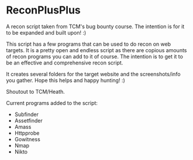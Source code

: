 # ReconPlusPlus
A recon script taken from TCM's bug bounty course. The intention is for it to be expanded and built upon! :)

This script has a few programs that can be used to do recon on web targets. It is a pretty open and endless script as there are copious amounts of recon programs you can add to it of course.
The intention is to get it to be an effective and comprehensive recon script.

It creates several folders for the target website and the screenshots/info you gather. 
Hope this helps and happy hunting! :)

Shoutout to TCM/Heath. 

Current programs added to the script:

- Subfinder
- Assetfinder
- Amass
- Httpprobe
- Gowitness
- Nmap
- Nikto

